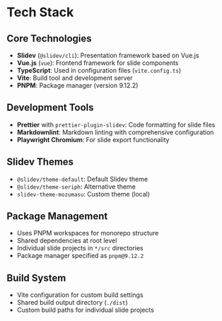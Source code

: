 # Tech Stack

## Core Technologies
- **Slidev** (`@slidev/cli`): Presentation framework based on Vue.js
- **Vue.js** (`vue`): Frontend framework for slide components
- **TypeScript**: Used in configuration files (`vite.config.ts`)
- **Vite**: Build tool and development server
- **PNPM**: Package manager (version 9.12.2)

## Development Tools
- **Prettier** with `prettier-plugin-slidev`: Code formatting for slide files
- **Markdownlint**: Markdown linting with comprehensive configuration
- **Playwright Chromium**: For slide export functionality

## Slidev Themes
- `@slidev/theme-default`: Default Slidev theme
- `@slidev/theme-seriph`: Alternative theme
- `slidev-theme-mozumasu`: Custom theme (local)

## Package Management
- Uses PNPM workspaces for monorepo structure
- Shared dependencies at root level
- Individual slide projects in `*/src` directories
- Package manager specified as `pnpm@9.12.2`

## Build System
- Vite configuration for custom build settings
- Shared build output directory (`./dist`)
- Custom build paths for individual slide projects